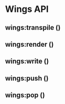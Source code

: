 # Wings API
## wings:transpile ()
## wings:render ()
## wings:write ()
## wings:push ()
## wings:pop ()
